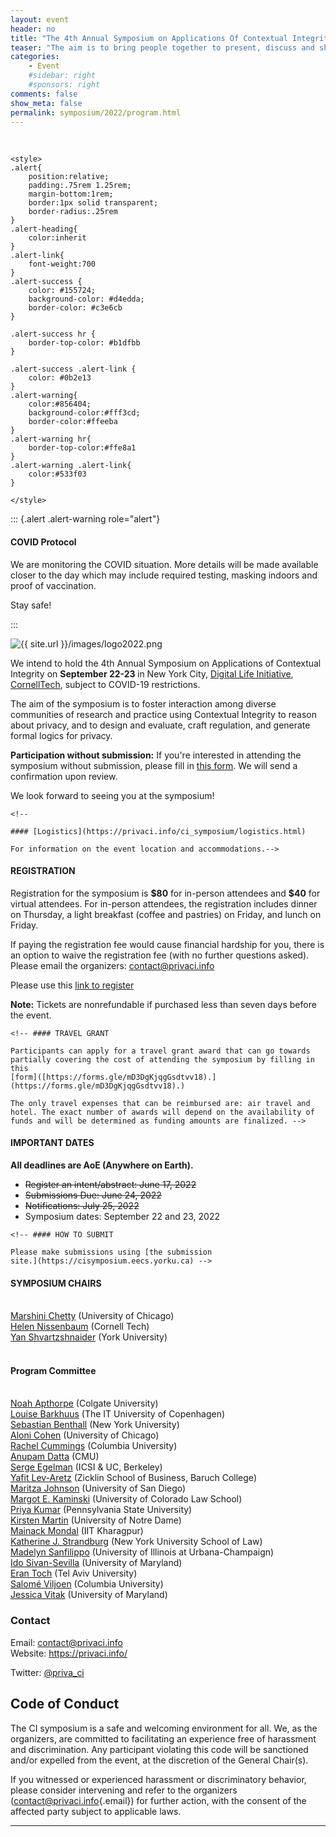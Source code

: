 ```yaml
---
layout: event
header: no
title: "The 4th Annual Symposium on Applications Of Contextual Integrity"
teaser: "The aim is to bring people together to present, discuss and share ideas based on ongoing and completed projects drawing on CI as their underlying conception of privacy."
categories:
    - Event
    #sidebar: right
    #sponsors: right
comments: false
show_meta: false
permalink: symposium/2022/program.html
---
```


<br/>

```{=html}
<style>
.alert{
    position:relative;
    padding:.75rem 1.25rem;
    margin-bottom:1rem;
    border:1px solid transparent;
    border-radius:.25rem
}
.alert-heading{
    color:inherit
}
.alert-link{
    font-weight:700
}
.alert-success {
    color: #155724;
    background-color: #d4edda;
    border-color: #c3e6cb
}

.alert-success hr {
    border-top-color: #b1dfbb
}

.alert-success .alert-link {
    color: #0b2e13
}
.alert-warning{
    color:#856404;
    background-color:#fff3cd;
    border-color:#ffeeba
}
.alert-warning hr{
    border-top-color:#ffe8a1
}
.alert-warning .alert-link{
    color:#533f03
}

</style>
```
::: {.alert .alert-warning role="alert"}
<h4 class="alert-heading">

COVID Protocol

</h4>

<p>

We are monitoring the COVID situation. More details will be made
available closer to the day which may include required testing, masking
indoors and proof of vaccination.

<p/>

Stay safe!

</p>
:::

![{{ site.url
}}/images/logo2022.png](%7B%7B%20site.url%20%7D%7D/images/logo2022.png)

We intend to hold the 4th Annual Symposium on Applications of Contextual
Integrity on <b>September 22-23 </b> in New York City, [Digital Life
Initiative](https://www.dli.tech.cornell.edu),
[CornellTech](http://tech.cornell.edu), subject to COVID-19
restrictions.
<!-- This will be a hybrid event in which attendees can participate either in-person or over
 Zoom. We will provide the details closer to the dates of the symposium. -->

The aim of the symposium is to foster interaction among diverse
communities of research and practice using Contextual Integrity to
reason about privacy, and to design and evaluate, craft regulation, and
generate formal logics for privacy.

**Participation without submission:** If you're interested in attending
the symposium without submission, please fill in [this
form](https://forms.gle/tMwR1tsYzvFAyKoA9). We will send a confirmation
upon review.

We look forward to seeing you at the symposium!

```{=html}
<!--

#### [Logistics](https://privaci.info/ci_symposium/logistics.html)

For information on the event location and accommodations.-->
```
#### REGISTRATION

Registration for the symposium is **\$80** for in-person attendees and
**\$40** for virtual attendees. For in-person attendees, the
registration includes dinner on Thursday, a light breakfast (coffee and
pastries) on Friday, and lunch on Friday.

If paying the registration fee would cause financial hardship for you,
there is an option to waive the registration fee (with no further
questions asked). Please email the organizers:
[contact\@privaci.info](contact@privaci.info)

Please use this [link to
register](https://www.eventbrite.com/e/4th-symposium-on-applications-of-contextual-integrity-tickets-390587235937)

**Note:** Tickets are nonrefundable if purchased less than seven days
before the event.

```{=html}
<!-- #### TRAVEL GRANT

Participants can apply for a travel grant award that can go towards
partially covering the cost of attending the symposium by filling in
this
[form]([https://forms.gle/mD3DgKjqgGsdtvv18).](https://forms.gle/mD3DgKjqgGsdtvv18).)

The only travel expenses that can be reimbursed are: air travel and
hotel. The exact number of awards will depend on the availability of
funds and will be determined as funding amounts are finalized. -->
```
#### IMPORTANT DATES

**All deadlines are AoE (Anywhere on Earth).**

-   ~~Register an intent/abstract: June 17, 2022~~
-   ~~Submissions Due: June 24, 2022~~
-   ~~Notifications: July 25, 2022~~
-   Symposium dates: September 22 and 23, 2022

```{=html}
<!-- #### HOW TO SUBMIT

Please make submissions using [the submission
site.](https://cisymposium.eecs.yorku.ca) -->
```
#### SYMPOSIUM CHAIRS

<br/> [Marshini Chetty](https://www.marshini.net) (University of
Chicago) <br/> [Helen Nissenbaum](https://nissenbaum.tech.cornell.edu)
(Cornell Tech) <br/> [Yan Shvartzshnaider](https://shvartzshnaider.com)
(York University) <br/> <br/>

#### Program Committee

<br/> [Noah Apthorpe](https://www.cs.colgate.edu/~napthorpe) (Colgate
University)<br/> [Louise Barkhuus](http://www.barkhu.us) (The IT
University of Copenhagen)<br/> [Sebastian
Benthall](http://sbenthall.net) (New York University) <br/> [Aloni
Cohen](https://aloni.net) (University of Chicago) <br/> [Rachel
Cummings](https://www.engineering.columbia.edu/faculty/rachel-cummings)
(Columbia University) <br/> [Anupam
Datta](https://csd.cs.cmu.edu/people/faculty/anupam-datta) (CMU) <br/>
[Serge Egelman](Ihttps://www.icsi.berkeley.edu/icsi/people/egelman/)
(ICSI & UC, Berkeley)<br/> [Yafit
Lev-Aretz](https://zicklin.baruch.cuny.edu/faculty-profile/yafit-lev-aretz/)
(Zicklin School of Business, Baruch College)<br/> [Maritza
Johnson](https://maritzajohnson.com/) (University of San Diego)<br/>
[Margot E. Kaminski](http://www.margotkaminski.com) (University of
Colorado Law School)<br/> [Priya Kumar](https://priyakumar.org)
(Pennsylvania State University)<br /> [Kirsten
Martin](http://www.kirstenmartin.net) (University of Notre Dame)<br />
[Mainack Mondal](https://cse.iitkgp.ac.in/~mainack/) (IIT
Kharagpur)<br /> [Katherine J.
Strandburg](https://its.law.nyu.edu/facultyprofiles/index.cfm?fuseaction=profile.overview&personid=28509)
(New York University School of Law)<br/> [Madelyn
Sanfilippo](https://madelynsanfilippo.com) (University of Illinois at
Urbana-Champaign)<br/> [Ido
Sivan-Sevilla](https://ischool.umd.edu/about/directory/ido-sivan-sevilla)
(University of Maryland) <br/> [Eran Toch](http://toch.tau.ac.il/) (Tel
Aviv University)<br/> [Salomé Viljoen](https://www.salomeviljoen.com)
(Columbia University) <br/> [Jessica Vitak](https://jessicavitak.com/)
(University of Maryland)<br/>
<!-- [Pamela Wisniewski](http://www.pamspam.com) (University of Central
Florida)<br/> -->

### Contact

Email: [contact\@privaci.info](mailto:contact@privaci.info) <br/>
Website: <https://privaci.info/>
<!-- [http://privaci.info/ci_symposium/cfp.html](http://privaci.info/ci_symposium/cfp.html)<br/>-->
Twitter: [\@priva_ci](https://twitter.com/priva_ci)

## Code of Conduct

The CI symposium is a safe and welcoming environment for all. We, as the
organizers, are committed to facilitating an experience free of
harassment and discrimination. Any participant violating this code will
be sanctioned and/or expelled from the event, at the discretion of the
General Chair(s).

If you witnessed or experienced harassment or discriminatory behavior,
please consider intervening and refer to the organizers
([contact\@privaci.info](mailto:contact@privaci.info){.email}) for
further action, with the consent of the affected party subject to
applicable laws.

<hr/>
